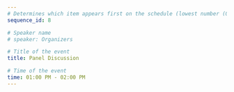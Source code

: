 ```yaml
---
# Determines which item appears first on the schedule (lowest number (0) appears first)
sequence_id: 8

# Speaker name
# speaker: Organizers

# Title of the event
title: Panel Discussion

# Time of the event
time: 01:00 PM - 02:00 PM
---
```

